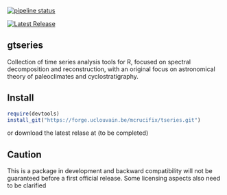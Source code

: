 
[![pipeline status](https://forge.uclouvain.be/mcrucifix/tseries/badges/master/pipeline.svg)](https://forge.uclouvain.be/mcrucifix/tseries/-/commits/master)

[![Latest Release](https://forge.uclouvain.be/mcrucifix/tseries/-/badges/release.svg)](https://forge.uclouvain.be/mcrucifix/tseries/-/releases)



## gtseries

Collection of time series analysis tools for R, focused on spectral decomposition
and reconstruction, with an original focus on astronomical theory of paleoclimates and 
cyclostratigraphy.

## Install

```r
require(devtools)
install_git("https://forge.uclouvain.be/mcrucifix/tseries.git")
```

or download the latest relase at (to be completed)

Caution
-------

This is a package in development and backward compatibility will not be guaranteed before a first official release. Some licensing aspects also need to be clarified 


